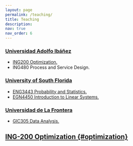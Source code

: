 ```yaml
---
layout: page
permalink: /teaching/
title: Teaching
description: 
nav: true
nav_order: 6
---
```


### <a href='https://www.uai.cl/'> Universidad Adolfo Ibáñez
* [ING200 Optimization.](#optimization)
* ING480 Process and Service Design.

### <a href='https://www.usf.edu/'> University of South Florida
* ENG3443 Probability and Statistics.
* EGN4450 Introduction to Linear Systems.

### <a href='https://www.ufro.cl/'> Universidad de La Frontera
* GIC305 Data Analysis.

## ING-200 Optimization {#optimization}

